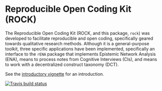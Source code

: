 # Reproducible Open Coding Kit (ROCK)

The Reproducible Open Coding Kit (ROCK, and this package, `rock`)
was developed to facilitate reproducible and open coding, specifically
geared towards qualitative research methods. Although it is a
general-purpose toolkit, three specific applications have been
implemented, specifically an interface to the `rENA` package that
implements Epistemic Network Analysis (ENA), means to process notes
from Cognitive Interviews (CIs), and means to work with a decentralized
construct taxonomy (DCT).

See the [introductory vignette](https://rock.opens.science/articles/introduction_to_rock.html) for an introduction.

 [![Travis build status](https://travis-ci.org/Matherion/rock.svg?branch=master)](https://travis-ci.org/Matherion/rock)
 
 
